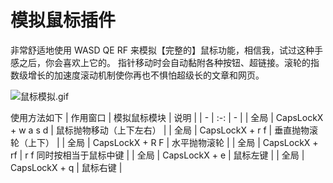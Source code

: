 # 模拟鼠标插件

非常舒适地使用 WASD QE RF 来模拟【完整的】鼠标功能，相信我，试过这种手感之后，你会喜欢上它的。
指针移动时会自动黏附各种按钮、超链接。滚轮的指数级增长的加速度滚动机制使你再也不惧怕超级长的文章和网页。

![鼠标模拟.gif](https://github.com/snomiao/CapsLockX/raw/master/Modules/鼠标模拟.gif)

使用方法如下
| 作用窗口 | 模拟鼠标模块 | 说明 |
| - | :-: | - |
| 全局 | CapsLockX + w a s d   | 鼠标抛物移动（上下左右）  |
| 全局 | CapsLockX + r f       | 垂直抛物滚轮（上下）      |
| 全局 | CapsLockX + R F       | 水平抛物滚轮             |
| 全局 | CapsLockX + rf        | r f 同时按相当于鼠标中键 |
| 全局 | CapsLockX + e         | 鼠标左键                 |
| 全局 | CapsLockX + q         | 鼠标右键                 |

 